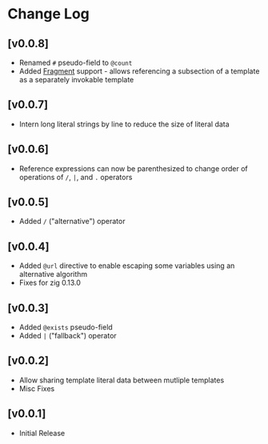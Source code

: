 # Change Log

## [v0.0.8]
- Renamed `#` pseudo-field to `@count`
- Added [Fragment](https://htmx.org/essays/template-fragments/) support - allows referencing a subsection of a template as a separately invokable template

## [v0.0.7]
- Intern long literal strings by line to reduce the size of literal data

## [v0.0.6]
- Reference expressions can now be parenthesized to change order of operations of `/`, `|`, and `.` operators

## [v0.0.5]
- Added `/` ("alternative") operator

## [v0.0.4]
- Added `@url` directive to enable escaping some variables using an alternative algorithm
- Fixes for zig 0.13.0

## [v0.0.3]
- Added `@exists` pseudo-field
- Added `|` ("fallback") operator

## [v0.0.2]
- Allow sharing template literal data between mutliple templates
- Misc Fixes

## [v0.0.1]
- Initial Release
